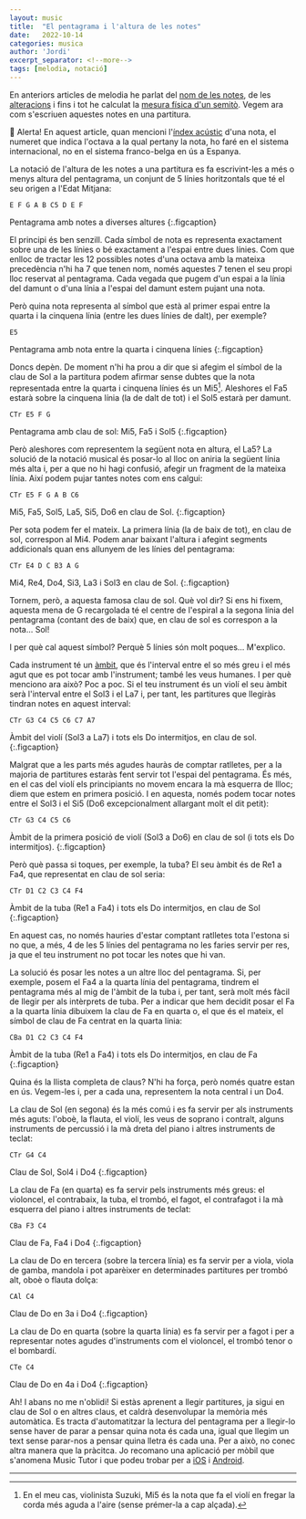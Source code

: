 ```yaml
---
layout: music
title:  "El pentagrama i l'altura de les notes"
date:   2022-10-14
categories: musica
author: 'Jordi'
excerpt_separator: <!--more-->
tags: [melodia, notació]
---
```


En anteriors articles de melodia he parlat del [nom de les notes](../2022-10-10/el-nom-de-les-notes), de les [alteracions](../2022-10-13/te-bemolls-i-sostinguts) i fins i tot he calculat la [mesura física d'un semitò](2022-10-12/el-valor-dun-semito). Vegem ara com s'escriuen aquestes notes en una partitura. <!--more-->

🚨 Alerta! En aquest article, quan mencioni l'[índex acústic](https://es.wikipedia.org/wiki/%C3%8Dndice_ac%C3%BAstico) d'una nota, el numeret que indica l'octava a la qual pertany la nota, ho faré en el sistema internacional, no en el sistema franco-belga en ús a Espanya.

La notació de l'altura de les notes a una partitura es fa escrivint-les a més o menys altura del pentagrama, un conjunt de 5 línies horitzontals que té el seu origen a l'Edat Mitjana:

```music
E F G A B C5 D E F
```
Pentagrama amb notes a diverses altures
{:.figcaption}

El principi és ben senzill. Cada símbol de nota es representa exactament sobre una de les línies o bé exactament a l'espai entre dues línies. Com que enlloc de tractar les 12 possibles notes d'una octava amb la mateixa precedència n'hi ha 7 que tenen nom, només aquestes 7 tenen el seu propi lloc reservat al pentagrama. Cada vegada que pugem d'un espai a la línia del damunt o d'una línia a l'espai del damunt estem pujant una nota.

Però quina nota representa al símbol que està al primer espai entre la quarta i la cinquena línia (entre les dues línies de dalt), per exemple? 

```music
E5
```
Pentagrama amb nota entre la quarta i cinquena línies
{:.figcaption}

Doncs depèn. De moment n'hi ha prou a dir que si afegim el símbol de la clau de Sol a la partitura podem afirmar sense dubtes que la nota representada entre la quarta i cinquena línies és un Mi5[^1].  Aleshores el Fa5 estarà sobre la cinquena línia (la de dalt de tot) i el Sol5 estarà per damunt.

```music
CTr E5 F G
```
Pentagrama amb clau de sol: Mi5, Fa5 i Sol5
{:.figcaption}

Però aleshores com representem la següent nota en altura, el La5? La solució de la notació musical és posar-lo al lloc on aniria la següent línia més alta i, per a que no hi hagi confusió, afegir un fragment de la mateixa línia. Així podem pujar tantes notes com ens calgui:

```music
CTr E5 F G A B C6
```
Mi5, Fa5, Sol5, La5, Si5, Do6 en clau de Sol.
{:.figcaption}

Per sota podem fer el mateix. La primera línia (la de baix de tot), en clau de sol, correspon al Mi4. Podem anar baixant l'altura i afegint segments addicionals quan ens allunyem de les línies del pentagrama:

```music
CTr E4 D C B3 A G
```
Mi4, Re4, Do4, Si3, La3 i Sol3 en clau de Sol.
{:.figcaption}

Tornem, però, a aquesta famosa clau de sol. Què vol dir? Si ens hi fixem, aquesta mena de G recargolada té el centre de l'espiral a la segona línia del pentagrama (contant des de baix) que, en clau de sol es correspon a la nota... Sol!

I per què cal aquest símbol? Perquè 5 línies són molt poques... M'explico.

Cada instrument té un [àmbit](https://ca.wikipedia.org/wiki/%C3%80mbit), que és l'interval entre el so més greu i el més agut que es pot tocar amb l'instrument; també les veus humanes. I per què menciono ara això? Poc a poc. 
Si el teu instrument és un violí el seu àmbit serà l'interval entre el Sol3 i el La7 i, per tant, les partitures que llegiràs tindran notes en aquest interval:

```music
CTr G3 C4 C5 C6 C7 A7
```
Àmbit del violí (Sol3 a La7) i tots els Do intermitjos, en clau de sol.
{:.figcaption}

Malgrat que a les parts més agudes hauràs de comptar ratlletes, per a la majoria de partitures estaràs fent servir tot l'espai del pentagrama. És més, en el cas del violí els principiants no movem encara la mà esquerra de llloc; diem que estem en primera posició. I en aquesta, només podem tocar notes entre el Sol3 i el Si5 (Do6 excepcionalment allargant molt el dit petit):

```music
CTr G3 C4 C5 C6
```
Àmbit de la primera posició de violí (Sol3 a Do6) en clau de sol (i tots els Do intermitjos).
{:.figcaption}

Però què passa si toques, per exemple, la tuba? El seu àmbit és de Re1 a Fa4, que representat en clau de sol seria:

```music
CTr D1 C2 C3 C4 F4
```
Àmbit de la tuba (Re1 a Fa4) i tots els Do intermitjos, en clau de Sol 
{:.figcaption}

En aquest cas, no només hauries d'estar comptant ratlletes tota l'estona si no que, a més, 4 de les 5 línies del pentagrama no les faries servir per res, ja que el teu instrument no pot tocar les notes que hi van.

La solució és posar les notes a un altre lloc del pentagrama. Si, per exemple, posem el Fa4 a la quarta línia del pentagrama, tindrem el pentagrama més al mig de l'àmbit de la tuba i, per tant, serà molt més fàcil de llegir per als intèrprets de tuba. Per a indicar que hem decidit posar el Fa a la quarta línia dibuixem la clau de Fa en quarta o, el que és el mateix, el símbol de clau de Fa centrat en la quarta línia:

```music 
CBa D1 C2 C3 C4 F4
```
Àmbit de la tuba (Re1 a Fa4) i tots els Do intermitjos, en clau de Fa 
{:.figcaption}

Quina és la llista completa de claus? N'hi ha força, però només quatre estan en ús. Vegem-les i, per a cada una, representem la nota central i un Do4.

La clau de Sol (en segona) és la més comú i es fa servir per als instruments més aguts: l'oboè, la flauta, el violí, les veus de soprano i contralt, alguns instruments de percussió i la mà dreta del piano i altres instruments de teclat:

```music
CTr G4 C4 
```
Clau de Sol, Sol4 i Do4
{:.figcaption}

La clau de Fa (en quarta) es fa servir pels instruments més greus: el violoncel, el contrabaix, la tuba, el trombó, el fagot, el contrafagot i la mà esquerra del piano i altres instruments de teclat:

```music
CBa F3 C4 
```
Clau de Fa, Fa4 i Do4
{:.figcaption}

La clau de Do en tercera (sobre la tercera línia) es fa servir per a viola, viola de gamba, mandola i pot aparèixer en determinades partitures per trombó alt, oboè o flauta dolça:

```music
CAl C4 
```
Clau de Do en 3a i Do4
{:.figcaption}

La clau de Do en quarta (sobre la quarta línia) es fa servir per a fagot i per a representar notes agudes d'instruments com el violoncel, el trombó tenor o el bombardí.

```music
CTe C4
```
Clau de Do en 4a i Do4
{:.figcaption}

Ah! I abans no me n'oblidi! Si estàs aprenent a llegir partitures, ja sigui en clau de Sol o en altres claus, et caldrà desenvolupar la memòria més automàtica. Es tracta d'automatitzar la lectura del pentagrama per a llegir-lo sense haver de parar a pensar quina nota és cada una, igual que llegim un text sense parar-nos a pensar quina lletra és cada una. Per a això, no conec altra manera que la pràcitca. Jo recomano una aplicació per mòbil que s'anomena Music Tutor i que podeu trobar per a [iOS](https://apps.apple.com/us/app/music-tutor-sight-reading/id514363426) i [Android](https://play.google.com/store/apps/details?id=com.jsplash.musictutor&hl=en&gl=US).

---
[^1]: En el meu cas, violinista Suzuki, Mi5 és la nota que fa el violí en fregar la corda més aguda a l'aire (sense prémer-la a cap alçada).